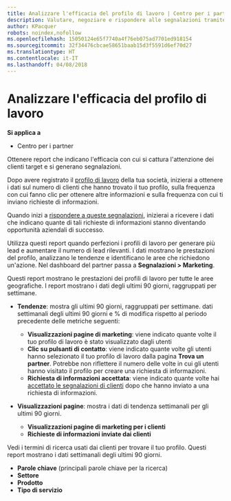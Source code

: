 ```yaml
---
title: Analizzare l'efficacia del profilo di lavoro | Centro per i partner
description: Valutare, negoziare e rispondere alle segnalazioni tramite il Centro per i partner.
author: KPacquer
robots: noindex,nofollow
ms.openlocfilehash: 15050124e65f7740a4f76eb075ad7701ed918154
ms.sourcegitcommit: 32f34476cbcae58651baab15d3f5591d6ef70d27
ms.translationtype: HT
ms.contentlocale: it-IT
ms.lasthandoff: 04/08/2018
---
```

# <a name="analyze-the-effectiveness-of-your-business-profile"></a>Analizzare l'efficacia del profilo di lavoro
<!-- 
https://go.microsoft.com/fwlink/?linkid=849120
-->

**Si applica a**

-  Centro per i partner

Ottenere report che indicano l'efficacia con cui si cattura l'attenzione dei clienti target e si generano segnalazioni.

Dopo avere registrato il [profilo di lavoro](create-a-marketing-profile.md) della tua società, inizierai a ottenere i dati sul numero di clienti che hanno trovato il tuo profilo, sulla frequenza con cui fanno clic per ottenere altre informazioni e sulla frequenza con cui ti inviano richieste di informazioni. 

Quando inizi a [rispondere a queste segnalazioni](responding-to-referrals.md), inizierai a ricevere i dati che indicano quante di tali richieste di informazioni stanno diventando opportunità aziendali di successo.

Utilizza questi report quando perfezioni i profili di lavoro per generare più lead e aumentare il numero di lead rilevanti. I dati mostrano le prestazioni del profilo, analizzano le tendenze e identificano le aree che richiedono un'azione. Nel dashboard del partner passa a **Segnalazioni > Marketing**.

Questi report mostrano le prestazioni dei profili di lavoro per tutte le aree geografiche. I report mostrano i dati degli ultimi 90 giorni, raggruppati per settimane.

*  **Tendenze**: mostra gli ultimi 90 giorni, raggruppati per settimane. dati settimanali degli ultimi 90 giorni e % di modifica rispetto al periodo precedente delle metriche seguenti:

   * **Visualizzazioni pagine di marketing**: viene indicato quante volte il tuo profilo di lavoro è stato visualizzato dagli utenti
   * **Clic su pulsanti di contatto**: viene indicato quante volte gli utenti hanno selezionato il tuo profilo di lavoro dalla pagina **Trova un partner**. Potrebbe non riflettere il numero delle volte in cui gli utenti hanno visitato il profilo per creare una richiesta di informazioni.
   * **Richiesta di informazioni accettata**: viene indicato quante volte hai [accettato le segnalazioni di clienti](responding-to-referrals.md) dopo che hanno inviato a una richiesta di informazioni.


*  **Visualizzazioni pagine**: mostra i dati di tendenza settimanali per gli ultimi 90 giorni.
   *  **Visualizzazioni pagine di marketing per i clienti**
   *  **Richieste di informazioni inviate dai clienti**

Vedi i termini di ricerca usati dai clienti per trovare il tuo profilo. Questi report mostrano i dati settimanali degli ultimi 90 giorni.

*  **Parole chiave** (principali parole chiave per la ricerca) 
*  **Settore**
*  **Prodotto**
*  **Tipo di servizio**

